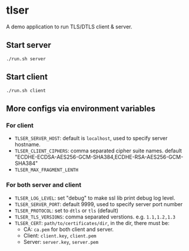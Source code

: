 # tlser

A demo application to run TLS/DTLS client & server.

## Start server

```
./run.sh server
```

## Start client

```
./run.sh client
```

## More configs via environment variables

### For client

* `TLSER_SERVER_HOST`: default is `localhost`, used to specify server hostname.
* `TLSER_CLIENT_CIPHERS`: comma separated cipher suite names. default "ECDHE-ECDSA-AES256-GCM-SHA384,ECDHE-RSA-AES256-GCM-SHA384"
* `TLSER_MAX_FRAGMENT_LENTH`

### For both server and client

- `TLSER_LOG_LEVEL`: set "debug" to make ssl lib print debug log level.
- `TLSER_SERVER_PORT`: default 9999, used to specify server port number
- `TLSER_PROTOCOL`: set to `dtls` or `tls` (default)
- `TLSER_TLS_VERSIONS`: comma separated verstions. e.g. `1.1,1.2,1.3`
- `TLSER_CERT`: `path/to/certificates/dir`, in the dir, there must be:
  - CA: `ca.pem` for both client and server.
  - Client: `client.key`, `client.pem`
  - Server: `server.key`, `server.pem`
